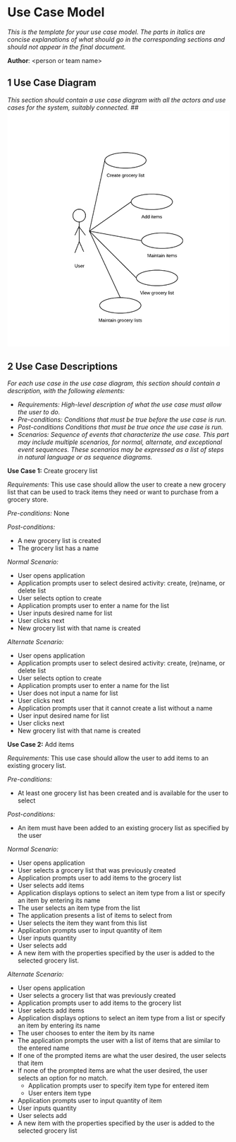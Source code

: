 # Use Case Model

*This is the template for your use case model. The parts in italics are concise explanations of what should go in the corresponding sections and should not appear in the final document.*

**Author**: \<person or team name\>

## 1 Use Case Diagram

*This section should contain a use case diagram with all the actors and use cases for the system, suitably connected.*
##![alt tag](images/useCaseDiagram.png)

## 2 Use Case Descriptions

*For each use case in the use case diagram, this section should contain a description, with the following elements:*

- *Requirements: High-level description of what the use case must allow the user to do.*
- *Pre-conditions: Conditions that must be true before the use case is run.*
- *Post-conditions Conditions that must be true once the use case is run.*
- *Scenarios: Sequence of events that characterize the use case. This part may include multiple scenarios, for normal, alternate, and exceptional event sequences. These scenarios may be expressed as a list of steps in natural language or as sequence diagrams.*

**Use Case 1:** Create grocery list

*Requirements:* This use case should allow the user to create a new grocery list that can be used to track items they need or want to purchase from a grocery store. 

*Pre-conditions:* None

*Post-conditions:* 

* A new grocery list is created
* The grocery list has a name    

*Normal Scenario:*
   
* User opens application
* Application prompts user to select desired activity: create, (re)name, or delete list
* User selects option to create
* Application prompts user to enter a name for the list
* User inputs desired name for list
* User clicks next 
* New grocery list with that name is created

*Alternate Scenario:*

* User opens application
* Application prompts user to select desired activity: create, (re)name, or delete list 
* User selects option to create
* Application prompts user to enter a name for the list
* User does not input a name for list
* User clicks next 
* Application prompts user that it cannot create a list without a name
* User input desired name for list
* User clicks next 
* New grocery list with that name is created

**Use Case 2:** Add items

*Requirements:* This use case should allow the user to add items to an existing grocery list.

*Pre-conditions:*

* At least one grocery list has been created and is available for the user to select

*Post-conditions:* 

* An item must have been added to an existing grocery list as specified by the user

*Normal Scenario:*
   
* User opens application
* User selects a grocery list that was previously created
* Application prompts user to add items to the grocery list  
* User selects add items
* Application displays options to select an item type from a list or specify an item by entering its name
* The user selects an item type from the list
* The application presents a list of items to select from 
* User selects the item they want from this list  
* Application prompts user to input quantity of item
* User inputs quantity
* User selects add 
* A new item with the properties specified by the user is added to the selected grocery list.  

*Alternate Scenario:*

* User opens application
* User selects a grocery list that was previously created
* Application prompts user to add items to the grocery list  
* User selects add items
* Application displays options to select an item type from a list or specify an item by entering its name
* The user chooses to enter the item by its name
* The application prompts the user with a list of items that are similar to the entered name
* If one of the prompted items are what the user desired, the user selects that item
* If none of the prompted items are what the user desired, the user selects an option for no match. 
	* Application prompts user to specify item type for entered item
	* User enters item type 
* Application prompts user to input quantity of item
* User inputs quantity
* User selects add 
* A new item with the properties specified by the user is added to the selected grocery list